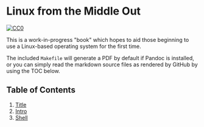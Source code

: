 Linux from the Middle Out
=========================

<a rel="license" href="http://creativecommons.org/publicdomain/zero/1.0/">
    <img src="https://licensebuttons.net/p/zero/1.0/80x15.png" style="border-style: none;" alt="CC0" />
</a>

This is a work-in-progress "book" which hopes to aid those beginning to use a
Linux-based operating system for the first time.

The included `Makefile` will generate a PDF by default if Pandoc is installed,
or you can simply read the markdown source files as rendered by GitHub by using
the TOC below.

## Table of Contents ##

1. [Title](title.md)
2. [Intro](intro.md)
3. [Shell](shell.md)
